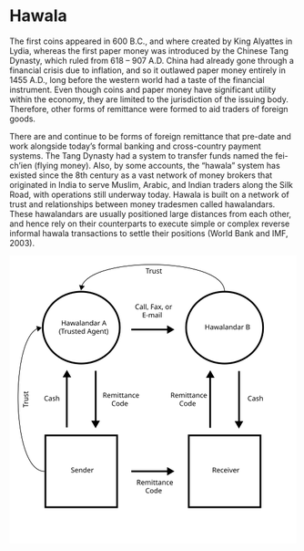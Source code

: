 # Hawala

The first coins appeared in 600 B.C., and where created by King Alyattes in Lydia, whereas the first paper money was introduced by the Chinese Tang Dynasty, which ruled from 618 – 907 A.D. China had already gone through a financial crisis due to inflation, and so it outlawed paper money entirely in 1455 A.D., long before the western world had a taste of the financial instrument. Even though coins and paper money have significant utility within the economy, they are limited to the jurisdiction of the issuing body. Therefore, other forms of remittance were formed to aid traders of foreign goods.

There are and continue to be forms of foreign remittance that pre-date and work alongside today’s formal banking and cross-country payment systems. The Tang Dynasty had a system to transfer funds named the fei-ch’ien \(flying money\). Also, by some accounts, the “hawala” system has existed since the 8th century as a vast network of money brokers that originated in India to serve Muslim, Arabic, and Indian traders along the Silk Road, with operations still underway today. Hawala is built on a network of trust and relationships between money tradesmen called hawalandars. These hawalandars are usually positioned large distances from each other, and hence rely on their counterparts to execute simple or complex reverse informal hawala transactions to settle their positions \(World Bank and IMF, 2003\).

![](../.gitbook/assets/hawala-transaction.svg)

